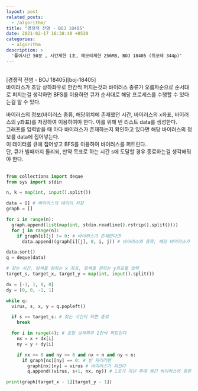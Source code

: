 ```yaml
---
layout: post
related_posts:
  - /algorithm/
title: "경쟁적 전염 - BOJ 18405"
date: 2021-02-17 16:38:40 +0530
categories:
  - algorithm
description: >
  '풀이시간 50분 , 시간제한 1초, 메모리제한 256MB, BOJ 18405 (취코테 344p)'
---
```


<br>
[경쟁적 전염 - BOJ 18405][boj-18405]
<br>
바이러스가 초당 상하좌우로 한칸씩 퍼지는것과 바이러스 종류가 오름차순으로 순서대로 퍼지는걸 생각하면 BFS를 이용하면 큐가 순서대로 해당 프로세스를 수행할 수 있다는걸 알 수 있다.<br>

바이러스의 정보(바이러스 종류, 해당위치에 존재했던 시간, 바이러스의 x좌표, 바이러스의 y좌표)를 저장하여 이용하여야 한다. 이를 위해 빈 리스트 data를 생성한다. <br>
그래프를 입력받을 때 마다 바이러스가 존재하는지 확인하고 있다면 해당 바이러스의 정보를 data에 집어넣는다.<br>
이 데이터를 큐에 집어넣고 BFS를 이용하여 바이러스를 퍼트린다.<br>
단, 큐가 빌때까지 돌리되, 만약 목표로 하는 시간 s에 도달할 경우 종료하는걸 생각해둬야 한다.<br><br>

```python
from collections import deque
from sys import stdin

n, k = map(int, input().split())

data = [] # 바이러스의 데이터 저장
graph = []

for i in range(n):
  graph.append(list(map(int, stdin.readline().rstrip().split())))
  for j in range(n):
    if graph[i][j] != 0: # 바이러스가 존재한다면
      data.append((graph[i][j], 0, i, j)) # 바이러스의 종류, 해당 바이러스가 있는 시간, 위치 x, 위치 y 순으로 data에 저장

data.sort()
q = deque(data)

# 찾는 시간, 탐색을 원하는 x 좌표, 탐색을 원하는 y좌표를 입력
target_s, target_x, target_y = map(int, input().split())

dx = [-1, 1, 0, 0]
dy = [0, 0, -1, 1]

while q:
  virus, s, x, y = q.popleft()

  if s == target_s: # 찾는 시간이 되면 종료
    break

  for i in range(4): # 초당 상하좌우 1칸씩 퍼트린다
    nx = x + dx[i]
    ny = y + dy[i]

    if nx >= 0 and ny >= 0 and nx < n and ny < n:
      if graph[nx][ny] == 0: # 빈 자리라면
        graph[nx][ny] = virus # 바이러스가 퍼진다
        q.append((virus, s+1, nx, ny)) # 1초가 지난 후에 생긴 바이러스의 종류 및 위치를 큐에 저장

print(graph[target_x - 1][target_y - 1])
```

[boj-18405]: https://www.acmicpc.net/problem/18405

